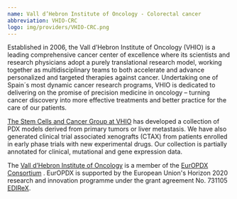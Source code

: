 ```yaml
---
name: Vall d’Hebron Institute of Oncology - Colorectal cancer
abbreviation: VHIO-CRC
logo: img/providers/VHIO-CRC.png
---
```


Established in 2006, the Vall d’Hebron Institute of Oncology (VHIO) is a leading comprehensive cancer center of excellence where its scientists and research physicians adopt a purely translational research model, working together as multidisciplinary teams to both accelerate and advance personalized and targeted therapies against cancer. Undertaking one of Spain´s most dynamic cancer research programs, VHIO is dedicated to delivering on the promise of precision medicine in oncology – turning cancer discovery into more effective treatments and better practice for the care of our patients.

[The Stem Cells and Cancer Group at VHIO](http://www.vhio.net/en/stem-cells-and-cancer-group) has developed a collection of PDX models derived from primary tumors or liver metastasis. We have also generated clinical trial associated xenografts (CTAX) from patients enrolled in early phase trials with new experimental drugs. Our collection is partially annotated for clinical, mutational and gene expression data.

The [Vall d’Hebron Institute of Oncology](http://www.vhio.net/en/) is a member of the [EurOPDX Consortium](http://www.europdx.eu) . EurOPDX is supported by the European Union's Horizon 2020 research and innovation programme under the grant agreement No. 731105 [EDIReX](https://cordis.europa.eu/project/rcn/212589_en.html).
